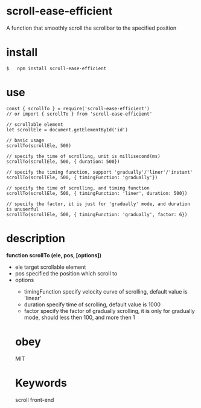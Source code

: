 # **scroll-ease-efficient**
 A function that smoothly scroll the scrollbar to the specified position

# install
``` 
$   npm install scroll-ease-efficient 
```

# use
```
const { scrollTo } = require('scroll-ease-efficient')
// or import { scrollTo } from 'scroll-ease-efficient'

// scrollable element
let scrollEle = document.getElementById('id')

// basic usage
scrollTo(scrollEle, 500)

// specify the time of scrolling, unit is millisecond(ms)
scrollTo(scrollEle, 500, { duration: 500})

// specify the timing function, support 'gradually'/'liner'/'instant'
scrollTo(scrollEle, 500, { timingFunction: 'gradually'})

// specify the time of scrolling, and timing function
scrollTo(scrollEle, 500, { timingFunction: 'liner', duration: 500})

// specify the factor, it is just for 'gradually' mode, and duration is unuserful
scrollTo(scrollEle, 500, { timingFunction: 'gradually', factor: 6})
```
# description
**function scrollTo (ele, pos, [options])**
* ele <Dom> target scrollable element 
* pos <Number> specified the position which scroll to
* options <Object> 
   * timingFunction <String> specify velocity curve of scrolling, default value is 'linear'
   * duration <Number> specify time of scrolling, default value is 1000
   * factor <Number> specify the factor of gradually scrolling, it is only for gradually mode, should less then 100, and more then 1


# obey
MIT
# Keywords
scroll  front-end
